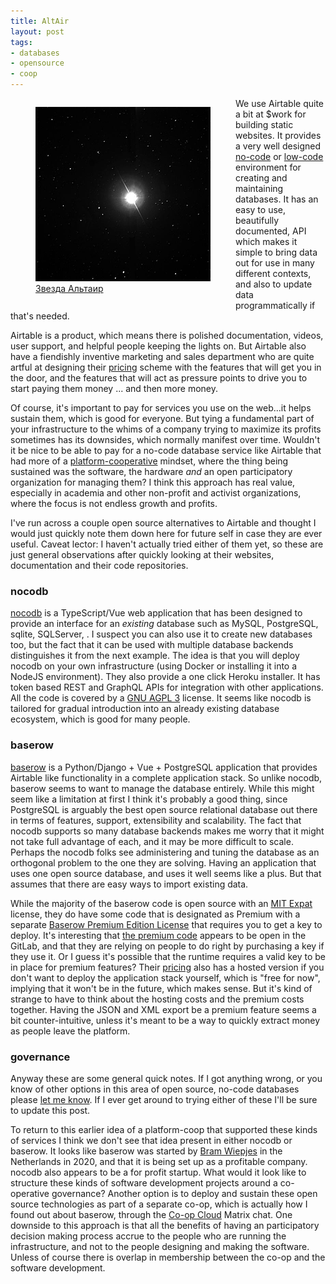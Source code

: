 ```yaml
---
title: AltAir
layout: post
tags:
- databases
- opensource
- coop
---
```


<figure style="width: 300px; margin-right: 20px; float: left;"><a href="https://commons.wikimedia.org/wiki/File:Altair.jpg"><img style="width: 280px;" src="/images/altair.jpg"></a><figcaption><a href="https://commons.wikimedia.org/wiki/File:Altair.jpg">Звезда Альтаир</a></figcaption></figure>

We use Airtable quite a bit at \$work for building static websites. It provides
a very well designed [no-code] or [low-code] environment for creating and
maintaining databases. It has an easy to use, beautifully documented, API which
makes it simple to bring data out for use in many different contexts, and also
to update data programmatically if that's needed.

Airtable is a product, which means there is polished documentation, videos,
user support, and helpful people keeping the lights on. But Airtable also have
a fiendishly inventive marketing and sales department who are quite artful at
designing their [pricing] scheme with the features that will get you in the
door, and the features that will act as pressure points to drive you to start
paying them money ... and then more money.

Of course, it's important to pay for services you use on the web...it helps
sustain them, which is good for everyone. But tying a fundamental
part of your infrastructure to the whims of a company trying to maximize its
profits sometimes has its downsides, which normally manifest over time.
Wouldn't it be nice to be able to pay for a no-code database service like
Airtable that had more of a [platform-cooperative] mindset, where the thing
being sustained was the software, the hardware *and* an open participatory
organization for managing them? I think this approach has real value,
especially in academia and other non-profit and activist organizations, where
the focus is not endless growth and profits.

I've run across a couple open source alternatives to Airtable and thought
I would just quickly note them down here for future self in case they are ever
useful. Caveat lector: I haven't actually tried either of them yet, so these
are just general observations after quickly looking at their websites,
documentation and their code repositories.

### nocodb

[nocodb] is a TypeScript/Vue web application that has been designed to provide
an interface for an *existing* database such as MySQL, PostgreSQL, sqlite,
SQLServer, . I suspect you can also use it to create new databases too, but the
fact that it can be used with multiple database backends distinguishes it from
the next example. The idea is that you will deploy nocodb on your own
infrastructure (using Docker or installing it into a NodeJS environment). They
also provide a one click Heroku installer. It has token based REST and GraphQL
APIs for integration with other applications. All the code is covered by a [GNU
AGPL 3] license. It seems like nocodb is tailored for gradual introduction into
an already existing database ecosystem, which is good for many people.

### baserow

[baserow] is a Python/Django + Vue + PostgreSQL application that provides
Airtable like functionality in a complete application stack. So unlike nocodb,
baserow seems to want to manage the database entirely. While this might seem
like a limitation at first I think it's probably a good thing, since PostgreSQL
is arguably the best open source relational database out there in terms of
features, support, extensibility and scalability. The fact that nocodb supports
so many database backends makes me worry that it might not take full advantage
of each, and it may be more difficult to scale. Perhaps the nocodb folks see
administering and tuning the database as an orthogonal problem to the one they
are solving. Having an application that uses one open source database, and uses
it well seems like a plus. But that assumes that there are easy ways to import
existing data.

While the majority of the baserow code is open source with an [MIT Expat]
license, they do have some code that is designated as Premium with a separate
[Baserow Premium Edition License] that requires you to get a key to deploy.
It's interesting that [the premium code] appears to be open in the GitLab, and
that they are relying on people to do right by purchasing a key if they use it.
Or I guess it's possible that the runtime requires a valid key to be in place
for premium features? Their [pricing] also has a hosted version if you don't
want to deploy the application stack yourself, which is "free for now",
implying that it won't be in the future, which makes sense. But it's kind of
strange to have to think about the hosting costs and the premium costs
together. Having the JSON and XML export be a premium feature seems a bit
counter-intuitive, unless it's meant to be a way to quickly extract money as
people leave the platform.

### governance

Anyway these are some general quick notes. If I got anything wrong, or you know
of other options in this area of open source, no-code databases please [let me
know]. If I ever get around to trying either of these I'll be sure to update
this post.

To return to this earlier idea of a platform-coop that supported these kinds of
services I think we don't see that idea present in either nocodb or baserow. It
looks like baserow was started by [Bram Wiepjes] in the Netherlands in 2020,
and that it is being set up as a profitable company. nocodb also appears to be
a for profit startup. What would it look like to structure these kinds of
software development projects around a co-operative governance? Another option
is to deploy and sustain these open source technologies as part of a separate
co-op, which is actually how I found out about baserow, through the [Co-op
Cloud] Matrix chat. One downside to this approach is that all the benefits of
having an participatory decision making process accrue to the people who are
running the infrastructure, and not to the people designing and making
the software. Unless of course there is overlap in membership between the co-op
and the software development.

[Bram Wiepjes]: https://www.linkedin.com/in/bram-wiepjes-a197a5129/
[baserow]: https://baserow.io/
[pricing scheme]: https://airtable.com/pricing#featureGrid
[nocodb]: https://www.nocodb.com/
[GNU AGPL 3]: https://en.wikipedia.org/wiki/GNU_Affero_General_Public_License
[GraphQL]: https://docs.nocodb.com/setup-and-usages/apis-access
[MIT Expat]: https://en.wikipedia.org/wiki/MIT_License
[pricing]: https://baserow.io/pricing
[platform-cooperative]: https://en.wikipedia.org/wiki/Platform_cooperative
[Baserow Premium Edition License]: https://gitlab.com/bramw/baserow/-/blob/develop/premium/LICENSE
[the premium code]: https://gitlab.com/bramw/baserow/-/tree/develop/premium/backend/src/baserow_premium
[Airtable]: https://airtable.com
[no-code]: https://en.wikipedia.org/wiki/No-code_development_platform
[low-code]: https://en.wikipedia.org/wiki/Low-code_development_platform
[let me know]: mailto:ehs@pobox.com
[Co-op Cloud]: https://coopcloud.tech/
